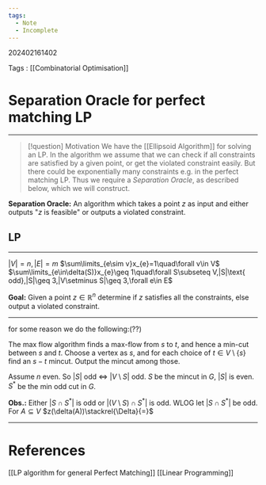 ```yaml
---
tags:
  - Note
  - Incomplete
---
```

202402161402

Tags : [[Combinatorial Optimisation]]
# Separation Oracle for perfect matching LP
---
> [!question] Motivation
> We have the [[Ellipsoid Algorithm]] for solving an LP. In the algorithm we assume that we can check if all constraints are satisfied by a given point, or get the violated constraint easily. But there could be exponentially many constraints e.g. in the perfect matching LP. Thus we require a *Separation Oracle*, as described below, which we will construct.

**Separation Oracle:** An algorithm which takes a point $z$ as input and either outputs "$z$ is feasible" or outputs a violated constraint.

## LP
---
$|V|=n, |E|=m$
$\sum\limits_{e\sim v}x_{e}=1\quad\forall v\in V$
$\sum\limits_{e\in\delta(S)}x_{e}\geq 1\quad\forall S\subseteq V,|S|\text{ odd},|S|\geq 3,|V\setminus S|\geq 3,\forall e\in E$

**Goal:** Given a point $z\in\mathbb{R}^{n}$ determine if $z$ satisfies all the constraints, else output a violated constraint.

---
for some reason we do the following:(??)

The max flow algorithm finds a max-flow from $s$ to $t$, and hence a min-cut between $s$ and $t$.
Choose a vertex as $s$, and for each choice of $t\in V\setminus \{ s \}$ find an $s-t$ mincut. Output the mincut among those.

Assume $n$ even. So $|S|$ odd $\iff$ $|V\setminus S|$ odd.
$S$ be the mincut in $G$, $|S|$ is even.
$S^{*}$ be the min odd cut in $G$.

**Obs.:** Either $|S\cap S^{*}|$ is odd or $|(V\setminus S)\cap S^{*}|$ is odd.
WLOG let $|S\cap S^{*}|$ be odd.
For $A\subseteq V$ $z(\delta(A))\stackrel{\Delta}{=}$







---
# References
[[LP algorithm for general Perfect Matching]]
[[Linear Programming]]